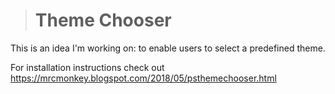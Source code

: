 > # Theme Chooser
This is an idea I'm working on: to enable users to select a predefined theme.

For installation instructions check out https://mrcmonkey.blogspot.com/2018/05/psthemechooser.html
